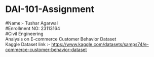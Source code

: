 # DAI-101-Assignment
#Name:- Tushar Agarwal <br>
#Enrollment NO: 23113164<br>
#Civil Engineering <br>
Analysis on E-commerce Customer Behavior Dataset<br>
Kaggle Dataset link :- https://www.kaggle.com/datasets/samps74/e-commerce-customer-behavior-dataset   <br>
